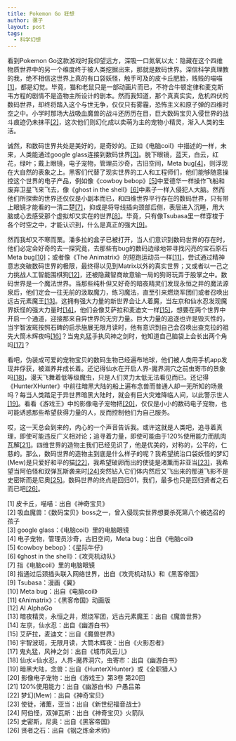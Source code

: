 ```yaml
---
title: Pokemon Go 狂想
author: 骡子
layout: post
tags:
  - 科学幻想
---
```


看到Pokemon Go这款游戏时我仰望远方，深吸一口氮氧以太：隐藏在这个四维物质世界中的另一个维度终于被人类挖掘出来，那就是数码世界。深信科学真理教的我，绝不相信这世界上真的有口袋妖怪，触手可及的皮卡丘肥脸，贱贱的喵喵[[1]](#Reference)，都是幻觉。毕竟，猫和老鼠只是一部动画片而已，不符合牛顿定律和麦克斯韦方程的剧情不是造物主所设计的剧本。然而我知道，那个真真实实，危机四伏的数码世界，却终将踏入这个与世无争，仅仅只有雾霾，恐怖主义和原子弹的四维时空之中。小学时那场大战吸血魔兽的战斗还历历在目，巨大数码宝贝入侵世界的战斗痕迹仍未抹平[[2]](#Reference)，这次他们则幻化成以卖萌为主的宠物小精灵，渐入人类的生活。

诚然，和数码世界共处是美好的，是奇妙的。正如《电脑coil》中描述的一样，未来，人类能通过google glass连接到数码世界[[3]](#Reference)。脱下眼镜，蓝天，白云，红花，绿叶；戴上眼镜，电子宠物，管理员沙奇，古旧空间，Meta bug[[4]](#Reference)，则浮现在大自然的表象之上。黑客们代替了现实世界的工人和工程师们，他们能够随意操控这个世界的电子产品，例如像《cowboy bebop》[[5]](#Reference)中爱德华一样操作飞船和废弃卫星飞来飞去，像《ghost in the shell》[[6]](#Reference)中素子一样入侵犯人大脑。然而他们所探索的世界还仅仅是小副本而已，和四维世界平行存在的数码世界，只有带上眼镜才能看的一清二楚[[7]](#Reference)，抑或是将导线插向颈部后侧，表层进入沉睡，用大脑或心去感受那个虚拟却又实在的世界[[8]](#Reference)。毕竟，只有像Tsubasa里一样穿梭于各个时空之中，才能认识到，什么是真正的强大[[9]](#Reference)。

然而我却又不寒而栗。潘多拉的盒子已被打开，当人们意识到数码世界的存在时，他们必定会好奇的去一探究竟，去那些有bug的数码边缘地带寻找闪亮的宝石原石Meta bug[[10]](#Reference)；或者像《The Animatrix》的短跑运动员一样[[11]](#Reference)，尝试通过精神意志突破数码世界的极限，最终得以见到Matrix以外的真实世界；又或者以一己之力挑战人工智能围棋狗[[12]](#Reference)，还被隐藏智商故意输一局的狗哥玩弄于股掌之中。数码世界是一个魔法世界。当那些纯朴但又好奇的暗夜精灵们发现永恒之井的魔法源泉后，他们定会一往无前的汲取魔力，练习魔法，直至引来燃烧军团们或者召唤出远古元素魔王[[13]](#Reference)。这拥有强大力量的新世界会让人着魔，当左京和仙水忍发现魔界妖怪的强大力量时[[14]](#Reference)，他们会像艾萨拉和麦迪文一样[[15]](#Reference)，想要在两个世界中开启一个通道，迎接那来自异世界的无穷力量。巨大力量的追逐也许是毁灭性的，当宇智波斑按照石碑的启示施展无限月读时，他有意识到自己会召唤出查克拉的祖先大筒木辉夜吗[[16]](#Reference)？当鬼丸猛手执风神之剑时，他知道自己脑袋上会长出两个角吗[[17]](#Reference)？

看吧，伪装成可爱的宠物宝贝的数码生物已经遍布地球，他们被人类用手机app发现并俘获，被滋养并成长着。还记得仙水在开启人界-魔界洞穴之前虫寄市的景象吗[[18]](#Reference)，漫天飞舞着低等级魔虫，只是人们灵力太低无法看见而已。还记得《HunterXHunter》中前往暗黑大陆的船上遍布念兽而普通人却一无所知的场景吗？每当人类踏足于异世界暗黑大陆时，就会有巨大灾难降临人间，以此警示世人[[19]](#Reference)。看看《游戏王》中的影像电子宠物把[[20]](#Reference)，仅仅是小小的数码电子宠物，也可能诱惑那些希望获得力量的人，反而控制他们为自己服务。

哎，这一天总会到来的，内心的一个声音告诉我。或许这就是人类吧，追寻着真理，即使可能违反广义相对论；追寻着力量，即使可能由于120%使用能力而肌肉瓦解[[21]](#Reference)。四维世界的造物主我们已经见识了，他是优美的，对称的，公平的，仁慈的。那么，数码世界的造物主到底是什么样子的呢？我希望统治口袋妖怪的梦幻(Mew)是只爱好和平的猫[[22]](#Reference)，我希望破卵而出的使徒是渚薫而非亚当[[23]](#Reference)，我希望当阿伯怪和双弹瓦斯袭来时[[24]](#Reference)突然钻入它们体内然后又飞出来的那道飞影不是史密斯而是尼奥[[25]](#Reference)。数码世界的终点是回归01，我们，最多也只是回归贤者之石而已吧[[26]](#Reference)。

[1] 皮卡丘，喵喵：出自《神奇宝贝》<br>
[2] 吸血魔兽：《数码宝贝》boss之一，曾入侵现实世界想要杀死第八个被选召的孩子<br>
[3] google glass：《电脑coil》里的电脑眼镜<br>
[4] 电子宠物，管理员沙奇，古旧空间，Meta bug：出自《电脑coil》<br>
[5] 《cowboy bebop》：《星际牛仔》<br>
[6] 《ghost in the shell》：《攻壳机动队》<br>
[7] 指《电脑coil》里的电脑眼镜<br>
[8] 指通过后颈插头联入网络世界，出自《攻壳机动队》和《黑客帝国》<br>
[9] Tsubasa：漫画《翼》<br>
[10] Meta bug：出自《电脑coil》<br>
[11] 《Animatrix》：《黑客帝国》动画版<br>
[12] AI AlphaGo<br>
[13] 暗夜精灵，永恒之井，燃烧军团，远古元素魔王：出自《魔兽世界》<br>
[14] 左京，仙水忍：出自《幽游白书》<br>
[15] 艾萨拉，麦迪文：出自《魔兽世界》<br>
[16] 宇智波斑，无限月读，大筒木辉夜：出自《火影忍者》<br>
[17] 鬼丸猛，风神之剑：出自《城市风云儿》<br>
[18] 仙水=仙水忍，人界-魔界洞穴，虫寄市：出自《幽游白书》<br>
[19] 暗黑大陆，念兽：出自《HunterXHunter》或《全职猎人》<br>
[20] 影像电子宠物：出自《游戏王》第3卷 第20回<br>
[21] 120%使用能力：出自《幽游白书》户愚吕弟<br>
[22] 梦幻(Mew)：出自《神奇宝贝》<br>
[23] 使徒，渚薫，亚当：出自《新世纪福音战士》<br>
[24] 阿伯怪，双弹瓦斯：出自《神奇宝贝》火箭队<br>
[25] 史密斯，尼奥：出自《黑客帝国》<br>
[26] 贤者之石：出自《钢之炼金术师》
